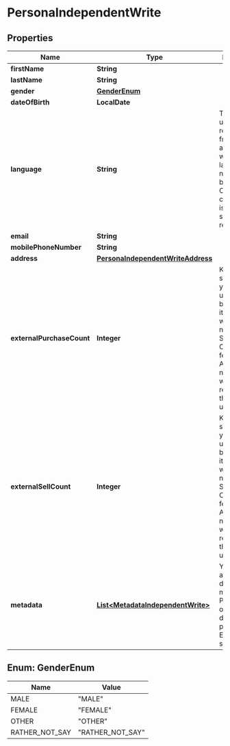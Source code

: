 

# PersonaIndependentWrite



## Properties

| Name | Type | Description | Notes |
|------------ | ------------- | ------------- | -------------|
|**firstName** | **String** |  |  |
|**lastName** | **String** |  |  |
|**gender** | [**GenderEnum**](#GenderEnum) |  |  |
|**dateOfBirth** | **LocalDate** |  |  [optional] |
|**language** | **String** | That data is used for rendering the frontend application with given language. If not set, will be inferred. Custom codes can be issued for specific requirements. |  [optional] |
|**email** | **String** |  |  [optional] |
|**mobilePhoneNumber** | **String** |  |  [optional] |
|**address** | [**PersonaIndependentWriteAddress**](PersonaIndependentWriteAddress.md) |  |  [optional] |
|**externalPurchaseCount** | **Integer** | Knowing the statistics on your user is used to better know its profile when you do not use the Safe-Checkout feature. Although it is not required, we recommend that you keep us informed. |  [optional] |
|**externalSellCount** | **Integer** | Knowing the statistics on your user is used to better know its profile when you do not use the Safe-Checkout feature. Although it is not required, we recommend that you keep us informed. |  [optional] |
|**metadata** | [**List&lt;MetadataIndependentWrite&gt;**](MetadataIndependentWrite.md) | You can assign different meta to your Persona object for different purposes. eg. Ease searching. |  [optional] |



## Enum: GenderEnum

| Name | Value |
|---- | -----|
| MALE | &quot;MALE&quot; |
| FEMALE | &quot;FEMALE&quot; |
| OTHER | &quot;OTHER&quot; |
| RATHER_NOT_SAY | &quot;RATHER_NOT_SAY&quot; |



